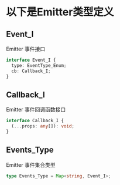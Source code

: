 # 以下是**Emitter**类型定义

## Event_I

Emitter 事件接口

```ts
interface Event_I {
  type: EventType_Enum;
  cb: Callback_I;
}
```

## Callback_I

Emitter 事件回调函数接口

```ts
interface Callback_I {
  (...props: any[]): void;
}
```

## Events_Type

Emitter 事件集合类型

```ts
type Events_Type = Map<string, Event_I>;
```
